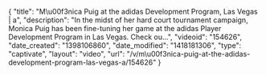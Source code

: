 {
    "title": "M\u00f3nica Puig at the adidas Development Program, Las Vegas | a",
    "description": "In the midst of her hard court tournament campaign, Monica Puig has been fine-tuning her game at the adidas Player Development Program in Las Vegas. Check ou...",
    "videoid": "154626",
    "date_created": "1398106860",
    "date_modified": "1418181306",
    "type": "captivate",
    "layout": "video",
    "url": "\/v\/m\u00f3nica-puig-at-the-adidas-development-program-las-vegas-a\/154626"
}